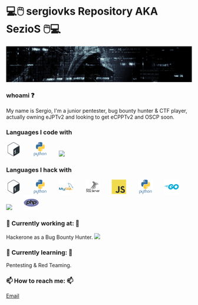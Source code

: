 <h1> 💻🖱️ sergiovks Repository AKA SezioS 🖱️💻 </h1>

<img src="https://github.com/sergiovks/sergiovks/blob/main/banner2.jpg?raw=true">

<h3> whoami ❓</h3>

My name is Sergio, I'm a junior pentester, bug bounty hunter & CTF player, actually owning eJPTv2 and looking to get eCPPTv2 and OSCP soon.

<h3>Languages I code with</h3>

<img src="https://raw.githubusercontent.com/devicons/devicon/1119b9f84c0290e0f0b38982099a2bd027a48bf1/icons/bash/bash-original.svg" width="40px">&nbsp;&nbsp;&nbsp;&nbsp;&nbsp;&nbsp;&nbsp;&nbsp;<img src="https://raw.githubusercontent.com/devicons/devicon/1119b9f84c0290e0f0b38982099a2bd027a48bf1/icons/python/python-original-wordmark.svg" width="40px">&nbsp;&nbsp;&nbsp;&nbsp;&nbsp;&nbsp;&nbsp;&nbsp;<img src="https://www.freeiconspng.com/thumbs/powershell-icon/powershell-icon-0.png" width="40px">&nbsp;&nbsp;&nbsp;&nbsp;&nbsp;&nbsp;&nbsp;&nbsp;

<h3>Languages I hack with</h3>

<img src="https://raw.githubusercontent.com/devicons/devicon/1119b9f84c0290e0f0b38982099a2bd027a48bf1/icons/bash/bash-original.svg" width="40px">&nbsp;&nbsp;&nbsp;&nbsp;&nbsp;&nbsp;&nbsp;&nbsp;<img src="https://raw.githubusercontent.com/devicons/devicon/1119b9f84c0290e0f0b38982099a2bd027a48bf1/icons/python/python-original-wordmark.svg" width="40px">&nbsp;&nbsp;&nbsp;&nbsp;&nbsp;&nbsp;&nbsp;&nbsp;<img src="https://raw.githubusercontent.com/devicons/devicon/1119b9f84c0290e0f0b38982099a2bd027a48bf1/icons/mysql/mysql-original-wordmark.svg" width="40px">&nbsp;&nbsp;&nbsp;&nbsp;&nbsp;&nbsp;&nbsp;&nbsp;<img src="https://raw.githubusercontent.com/devicons/devicon/1119b9f84c0290e0f0b38982099a2bd027a48bf1/icons/microsoftsqlserver/microsoftsqlserver-plain-wordmark.svg" width="40px">&nbsp;&nbsp;&nbsp;&nbsp;&nbsp;&nbsp;&nbsp;&nbsp;<img src="https://raw.githubusercontent.com/devicons/devicon/1119b9f84c0290e0f0b38982099a2bd027a48bf1/icons/javascript/javascript-original.svg" width="40px">&nbsp;&nbsp;&nbsp;&nbsp;&nbsp;&nbsp;&nbsp;&nbsp;<img src="https://raw.githubusercontent.com/devicons/devicon/1119b9f84c0290e0f0b38982099a2bd027a48bf1/icons/python/python-original-wordmark.svg" width="40px">&nbsp;&nbsp;&nbsp;&nbsp;&nbsp;&nbsp;&nbsp;&nbsp;<img src="https://raw.githubusercontent.com/devicons/devicon/1119b9f84c0290e0f0b38982099a2bd027a48bf1/icons/go/go-original-wordmark.svg" width="40px">&nbsp;&nbsp;&nbsp;&nbsp;&nbsp;&nbsp;&nbsp;&nbsp;<img src="https://www.freeiconspng.com/thumbs/powershell-icon/powershell-icon-0.png" width="40px">&nbsp;&nbsp;&nbsp;&nbsp;&nbsp;&nbsp;&nbsp;&nbsp;<img src="https://raw.githubusercontent.com/devicons/devicon/1119b9f84c0290e0f0b38982099a2bd027a48bf1/icons/php/php-original.svg" width="40px">&nbsp;&nbsp;&nbsp;&nbsp;&nbsp;&nbsp;&nbsp;&nbsp;

<h3>👷 Currently working at: 👷</h3>

Hackerone as a Bug Bounty Hunter. <img src="https://static-00.iconduck.com/assets.00/hackerone-icon-512x512-s11oc51r.png" width="20px">&nbsp;&nbsp;&nbsp;&nbsp;&nbsp;&nbsp;&nbsp;&nbsp;

<h3>📖 Currently learning: 📖</h3>

Pentesting & Red Teaming.

<h3>📫 How to reach me: 📫</h3>

  <a href="mailto:sergiomarincontacto@gmail.com">Email</a> 

<!--
**sergiovks/sergiovks** is a ✨ _special_ ✨ repository because its `README.md` (this file) appears on your GitHub profile.

Here are some ideas to get you started:

- 🔭 I’m currently working on ...
- 🌱 I’m currently learning ...
- 👯 I’m looking to collaborate on ...
- 🤔 I’m looking for help with ...
- 💬 Ask me about ...
- 📫 How to reach me: ...
- 😄 Pronouns: ...
- ⚡ Fun fact: ...
-->
